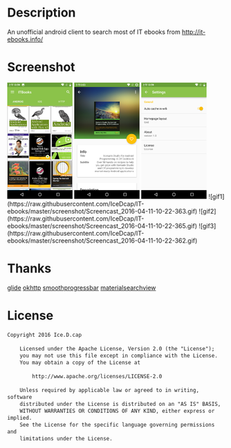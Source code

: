 # Description

An unofficial android client to search most of IT ebooks from http://it-ebooks.info/

# Screenshot

<img src="screenshot/Screenshot_20160411-105948.png" width="30%" />
<img src="screenshot/Screenshot_20160419-180309.png" width="30%" />
<img src="screenshot/Screenshot_20160411-105934.png" width="30%" />
![gif1](https://raw.githubusercontent.com/IceDcap/IT-ebooks/master/screenshot/Screencast_2016-04-11-10-22-363.gif) ![gif2](https://raw.githubusercontent.com/IceDcap/IT-ebooks/master/screenshot/Screencast_2016-04-11-10-22-365.gif) ![gif3](https://raw.githubusercontent.com/IceDcap/IT-ebooks/master/screenshot/Screencast_2016-04-11-10-22-362.gif)

# Thanks

[glide](https://github.com/bumptech/glide)
[okhttp](https://github.com/square/okhttp)
[smoothprogressbar](https://github.com/castorflex/SmoothProgressBar)
[materialsearchview](https://github.com/MiguelCatalan/MaterialSearchView)

# License

```
Copyright 2016 Ice.D.cap

	Licensed under the Apache License, Version 2.0 (the "License");
	you may not use this file except in compliance with the License.
	You may obtain a copy of the License at

		http://www.apache.org/licenses/LICENSE-2.0

	Unless required by applicable law or agreed to in writing, software
	distributed under the License is distributed on an "AS IS" BASIS,
	WITHOUT WARRANTIES OR CONDITIONS OF ANY KIND, either express or implied.
	See the License for the specific language governing permissions and
	limitations under the License.
```